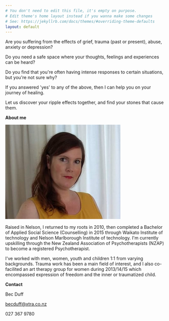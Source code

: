 ```yaml
---
# You don't need to edit this file, it's empty on purpose.
# Edit theme's home layout instead if you wanna make some changes
# See: https://jekyllrb.com/docs/themes/#overriding-theme-defaults
layout: default
---
```

Are you suffering from the effects of grief, trauma (past or present), abuse, anxiety or depression?

Do you need a safe space where your thoughts, feelings and experiences can be heard?

Do you find that you're often having intense responses to certain situations, but you're not sure why?

If you answered 'yes' to any of the above, then I can help you on your journey of healing.

Let us discover your ripple effects together, and find your stones that cause them.

**About me**

![A portrait of me](/assets/portrait.jpg)

Raised in Nelson, I returned to my roots in 2010, then completed a Bachelor of Applied Social Science (Counselling) in 2015 through Waikato Institute of technology and Nelson Marlborough Institute of technology. I'm currently upskilling through the New Zealand Association of Psychotherapists (NZAP) to become a registered Psychotherapist.

I've worked with men, women, youth and children 1:1 from varying backgrounds. Trauma work has been a main field of interest, and I also co-facilited an art therapy group for women during 2013/14/15 which encompassed expression of freedom and the inner or traumatized child.

**Contact**

Bec Duff

becduff@xtra.co.nz

027 367 9780
